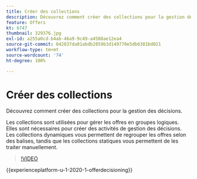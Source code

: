 ```yaml
---
title: Créer des collections
description: Découvrez comment créer des collections pour la gestion des décisions. Les collections sont associées à des règles d’éligibilité afin que vous puissiez les afficher uniquement aux clients appropriés.
feature: Offers
kt: 6747
thumbnail: 329376.jpg
exl-id: a255a0cd-b4ab-46a9-9c49-a4588ae12ea4
source-git-commit: 042837da01abdb2859b3d149770e5db6381bd021
workflow-type: tm+mt
source-wordcount: '74'
ht-degree: 100%

---
```


# Créer des collections

Découvrez comment créer des collections pour la gestion des décisions.

Les collections sont utilisées pour gérer les offres en groupes logiques. Elles sont nécessaires pour créer des activités de gestion des décisions. Les collections dynamiques vous permettent de regrouper les offres selon des balises, tandis que les collections statiques vous permettent de les traiter manuellement.

>[!VIDEO](https://video.tv.adobe.com/v/329376?quality=12&learn=on)

{{experienceplatform-u-1-2020-1-offerdecisioning}}